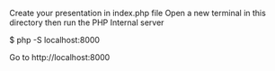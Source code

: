 Create your presentation in index.php file
Open a new terminal in this directory then run the PHP Internal server

$ php -S localhost:8000

Go to  http://localhost:8000
